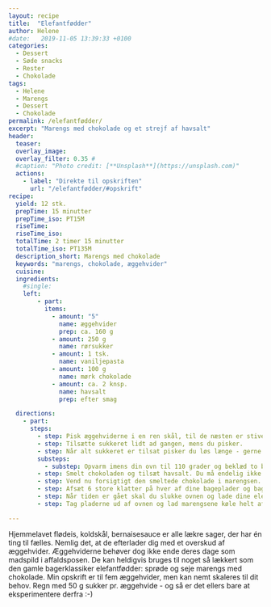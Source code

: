 ```yaml
---
layout: recipe
title:  "Elefantfødder"
author: Helene
#date:   2019-11-05 13:39:33 +0100
categories:  
  - Dessert
  - Søde snacks
  - Rester
  - Chokolade  
tags: 
  - Helene
  - Marengs
  - Dessert
  - Chokolade
permalink: /elefantfødder/
excerpt: "Marengs med chokolade og et strejf af havsalt"
header:
  teaser: 
  overlay_image: 
  overlay_filter: 0.35 # 
  #caption: "Photo credit: [**Unsplash**](https://unsplash.com)"
  actions:
    - label: "Direkte til opskriften"
      url: "/elefantfødder/#opskrift"
recipe:
  yield: 12 stk.
  prepTime: 15 minutter
  prepTime_iso: PT15M
  riseTime:
  riseTime_iso: 
  totalTime: 2 timer 15 minutter
  totalTime_iso: PT135M
  description_short: Marengs med chokolade
  keywords: "marengs, chokolade, æggehvider"
  cuisine: 
  ingredients:
    #single:  
    left: 
        - part:  
          items:
            - amount: "5"
              name: æggehvider
              prep: ca. 160 g
            - amount: 250 g
              name: rørsukker     
            - amount: 1 tsk.   
              name: vaniljepasta     
            - amount: 100 g 
              name: mørk chokolade     
            - amount: ca. 2 knsp. 
              name: havsalt  
              prep: efter smag

  directions:
    - part: 
      steps:
        - step: Pisk æggehviderne i en ren skål, til de næsten er stive.
        - step: Tilsætte sukkeret lidt ad gangen, mens du pisker.
        - step: Når alt sukkeret er tilsat pisker du løs længe - gerne 5-10 minuttter, så sukkeret kan blive ordentligt opløst, da det giver den lækreste marengs.
        substeps:
          - substep: Opvarm imens din ovn til 110 grader og beklæd to bageplader med bagepapir eller silikonemåtter.
        - step: Smelt chokoladen og tilsæt havsalt. Du må endelig ikke bruge for meget, så smag dig frem.
        - step: Vend nu forsigtigt den smeltede chokolade i marengsen. Massen skal ikke være ensartet, men en blanding af brune og hvide nuancer. 
        - step: Afsæt 6 store klatter på hver af dine bageplader og bag dem i ovnen i 1 ½ time.
        - step: Når tiden er gået skal du slukke ovnen og lade dine elefantfødder stå til tørre i yderligere 1 time.
        - step: Tag pladerne ud af ovnen og lad marengsene køle helt af på en bagerist inden du putter dem i en lufttæt beholder.

---
```


Hjemmelavet flødeis, koldskål, bernaisesauce er alle lækre sager, der har én ting til fælles. Nemlig det, at de efterlader dig med et overskud af æggehvider. Æggehviderne behøver dog ikke ende deres dage som madspild i affaldsposen. De kan heldigvis bruges til noget så lækkert som den gamle bagerklassiker elefantfødder: sprøde og seje marengs med chokolade. Min opskrift er til fem æggehvider, men kan nemt skaleres til dit behov. Regn med 50 g sukker pr. æggehvide - og så er det ellers bare at eksperimentere derfra :-)